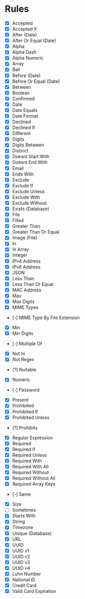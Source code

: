 # Rules

- [x] Accepted
- [X] Accepted If
- [x] After (Date)
- [x] After Or Equal (Date)
- [x] Alpha
- [x] Alpha Dash
- [x] Alpha Numeric
- [x] Array
- [x] Bail
- [x] Before (Date)
- [x] Before Or Equal (Date)
- [x] Between
- [x] Boolean
- [x] Confirmed
- [x] Date
- [x] Date Equals
- [x] Date Format
- [x] Declined
- [x] Declined If
- [x] Different
- [x] Digits
- [x] Digits Between
- [x] Distinct
- [x] Doesnt Start With
- [x] Doesnt End With
- [x] Email
- [x] Ends With
- [x] Exclude
- [x] Exclude If
- [x] Exclude Unless
- [x] Exclude With
- [x] Exclude Without
- [x] Exists (Database)
- [x] File
- [x] Filled
- [x] Greater Than
- [x] Greater Than Or Equal
- [x] Image (File)
- [x] In
- [x] In Array
- [x] Integer
- [x] IPv4 Address
- [x] IPv6 Address
- [x] JSON
- [x] Less Than
- [x] Less Than Or Equal
- [x] MAC Address
- [x] Max
- [x] Max Digits
- [x] MIME Types
- [-] MIME Type By File Extension
- [x] Min
- [x] Min Digits
- [-] Multiple Of
- [x] Not In
- [x] Not Regex
- [?] Nullable
- [x] Numeric
- [-] Password
- [x] Present
- [x] Prohibited
- [x] Prohibited If
- [x] Prohibited Unless
- [?] Prohibits
- [x] Regular Expression
- [x] Required
- [x] Required If
- [x] Required Unless
- [x] Required With
- [x] Required With All
- [x] Required Without
- [x] Required Without All
- [x] Required Array Keys
- [-] Same
- [x] Size
- [ ] Sometimes
- [x] Starts With
- [x] String
- [x] Timezone
- [x] Unique (Database)
- [x] URL
- [x] UUID
- [x] UUID v1
- [x] UUID v2
- [x] UUID v3
- [x] UUID v4
- [x] Luhn Number
- [x] National ID
- [x] Credit Card
- [x] Valid Card Expiration
